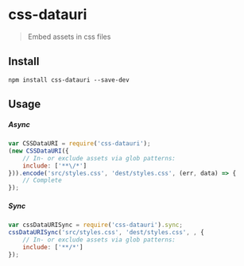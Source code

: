 css-datauri
===========

> Embed assets in css files



## Install

```cli
npm install css-datauri --save-dev
```


## Usage

##### Async

```js
var CSSDataURI = require('css-datauri');
(new CSSDataURI({
	// In- or exclude assets via glob patterns:
	include: ['**\/*']
})).encode('src/styles.css', 'dest/styles.css', (err, data) => {
	// Complete
});
```

##### Sync
```js
var cssDataURISync = require('css-datauri').sync;
cssDataURISync('src/styles.css', 'dest/styles.css', , {
	// In- or exclude assets via glob patterns:
	include: ['**/*']
});
```